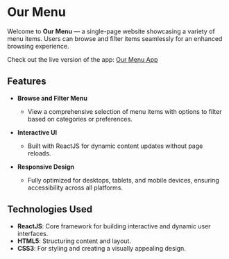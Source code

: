 # Our Menu

Welcome to **Our Menu** — a single-page website showcasing a variety of menu items. Users can browse and filter items seamlessly for an enhanced browsing experience.

Check out the live version of the app: [Our Menu App](#)

## Features

- **Browse and Filter Menu**

  - View a comprehensive selection of menu items with options to filter based on categories or preferences.

- **Interactive UI**

  - Built with ReactJS for dynamic content updates without page reloads.

- **Responsive Design**
  - Fully optimized for desktops, tablets, and mobile devices, ensuring accessibility across all platforms.

## Technologies Used

- **ReactJS**: Core framework for building interactive and dynamic user interfaces.
- **HTML5**: Structuring content and layout.
- **CSS3**: For styling and creating a visually appealing design.

